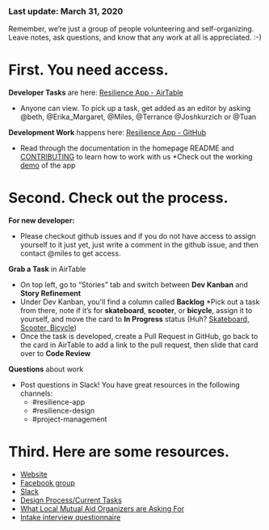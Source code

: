### Last update: March 31, 2020
Remember, we’re just a group of people volunteering and self-organizing. Leave notes, ask questions, and know that any work at all is appreciated. :-)

# First. You need access.
<b>Developer Tasks</b> are here: [Resilience App - AirTable](https://airtable.com/tblRjd2McKgRW9MKj/viwlRRNI0PZIxrGkc?blocks=hide)
 * Anyone can view. To pick up a task, get added as an editor by asking @beth, @Erika_Margaret, @Miles, @Terrance @Joshkurzich or @Tuan 

<b>Development Work</b> happens here: [Resilience App - GitHub](https://github.com/factn/resilience-app)
* Read through the documentation in the homepage README and [CONTRIBUTING](https://github.com/factn/resilience-app/blob/master/CONTRIBUTING.md) to learn how to work with us
*Check out the working [demo](https://mutualaidworld-frontend.herokuapp.com/) of the app
# Second. Check out the process.
<b>For new developer:</b>
* Please checkout github issues and if you do not have access to assign yourself to it just yet, just write a comment in the github issue, and then contact @miles to get access.

<b>Grab a Task</b> in AirTable
* On top left, go to “Stories” tab and switch between <b>Dev Kanban</b> and <b>Story Refinement</b>
* Under <b></b> Dev Kanban, you'll find a column called <b>Backlog</b>
*Pick out a task from there, note if it’s for <b>skateboard</b>, <b>scooter</b>, or <b>bicycle</b>, assign it to yourself, and move the card to <b>In Progress</b> status  (Huh? [Skateboard, Scooter, Bicycle](https://blog.crisp.se/wp-content/uploads/2016/01/Making-sense-of-MVP-.jpg))
* Once the task is developed, create a Pull Request in GitHub, go back to the card in AirTable to add a link to the pull request, then slide that card over to <b>Code Review</b>

<b>Questions</b> about work
* Post questions in Slack! You have great resources in the following channels:
   * #resilience-app
   * #resilience-design
   * #project-management

# Third. Here are some resources.
* [Website](https://mutualaid.world/)
* [Facebook group](https://www.facebook.com/groups/841884169612674/)
* [Slack](https://app.slack.com/client/T010BELED7Z)
* [Design Process/Current Tasks](/Guide-for-Designers)
* [What Local Mutual Aid Organizers are Asking For](/MutualAid.world-Local-Organizer-Needs)
* [Intake interview questionnaire](https://airtable.com/shrAlCROMAob2bu2v)









